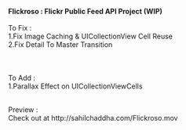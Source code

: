 <b> Flickroso : Flickr Public Feed API Project (WIP) </b>
<br><br>
To Fix : <br>
1.Fix Image Caching & UICollectionView Cell Reuse <br>
2.Fix Detail To Master Transition <br>
<br><br>
<br>
To Add : <br>
1.Parallax Effect on UICollectionViewCells

<br>
Preview : 
<br>
Check out at http://sahilchaddha.com/Flickroso.mov
